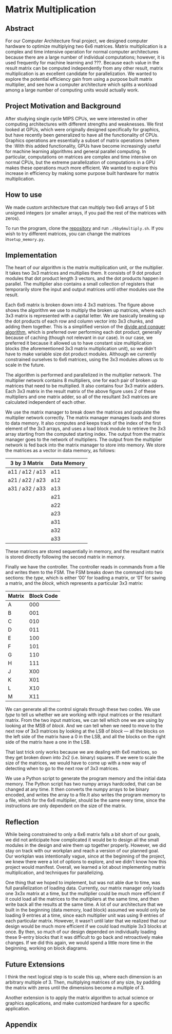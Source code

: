 ---
---

# Matrix Multiplication

## Abstract

For our Computer Architecture final project, we designed computer hardware to optimize multiplying two 6x6 matrices. Matrix multiplication is a complex and time intensive operation for normal computer architectures because there are a large number of individual computations; however, it is used frequently for machine learning and ???. Because each value in the result matrix can be computed independently from any other result, matrix multiplication is an excellent candidate for parallelization. We wanted to explore the potential efficiency gain from using a purpose built matrix multiplier, and see how a computer architecture which splits a workload among a large number of computing units would actually work.

## Project Motivation and Background

After studying single cycle MIPS CPUs, we were interested in other computing architectures with different strengths and weaknesses. We first looked at GPUs, which were originally designed specifically for graphics, but have recently been generalized to have all the functionality of CPUs. Graphics operations are essentially a subset of matrix operations (where the :With this added functionality, GPUs have become increasingly useful for machine learning algorithms and general parallel computing. In particular, computations on matrices are complex and time intensive on normal CPUs, but the extreme parallelization of computations in a GPU makes these operations much more efficient. We wanted to explore this increase in efficiency by making some purpose built hardware for matrix multiplication.

## How to use

We made custom architecture that can multiply two 6x6 arrays of 5 bit unsigned integers (or smaller arrays, if you pad the rest of the matrices with zeros). 

To run the program, clone the [repository](https://github.com/poosomooso/FinalProject) and run `./6by6multiply.sh`. If you wish to try different matrices, you can change the matrices in`setup_memory.py`. 

## Implementation

<Block Diagram here>

The heart of our algorithm is the matrix multiplication unit, or the multiplier. It takes two 3x3 matrices and multiplies them. It consists of 9 dot product modules that dot product length 3 vectors, and the dot products happen in parallel. The multiplier also contains a small collection of registers that temporarily store the input and output matrices until other modules use the result.

<Picture of matrices broken up>

Each 6x6 matrix is broken down into 4 3x3 matrices. The figure above shows the algorithm we use to multiply the broken up matrices, where each 3x3 matrix is represented with a capital letter. We are basically breaking up the dot products of each row and column vector into 3x3 chunks, and adding them together. This is a simplified version of the [divide and conquer algorithm](https://en.wikipedia.org/wiki/Matrix_multiplication_algorithm#Divide_and_conquer_algorithm), which is preferred over performing each dot product, generally because of caching (though not relevant in our case). In our case, we preferred it because it allowed us to have constant size multiplication blocks (the aforementioned 3x3 matrix multiplication unit), so we didn’t have to make variable size dot product modules. Although we currently constrained ourselves to 6x6 matrices, using the 3x3 modules allows us to scale in the future.

The algorithm is performed and parallelized in the multiplier network. The multiplier network contains 8 multipliers, one for each pair of broken up matrices that need to be multiplied. It also contains four 3x3 matrix adders. Each 3x3 matrix in the result matrix of the above figure uses 2 of these multipliers and one matrix adder, so all of the resultant 3x3 matrices are calculated independent of each other.

We use the matrix manager to break down the matrices and populate the multiplier network correctly. The matrix manager manages loads and stores to data memory. It also computes and keeps track of the index of the first element of the 3x3 arrays, and uses a load block module to retrieve the 3x3 array starting from the computed starting index. The output from the matrix manager goes to the network of multipliers. The output from the multiplier network is fed back into the matrix manager to store into memory. We store the matrices as a vector in data memory, as follows:

|3 by 3 Matrix | Data Memory |
| --------- | -------- |
|a11 / a12 / a13 | a11 |
|a21 / a22 / a23 | a12 |
|a31 / a32 / a33 | a13 |
| | a21 |
| | a22 |
| | a23 |
| | a31 |
| | a32 |
| | a33 |

These matrices are stored sequentially in memory, and the resultant matrix is stored directly following the second matrix in memory.


Finally we have the controller. The controller reads in commands from a file and writes them to the FSM. The FSM breaks down the command into two sections: the *type*, which is either ‘00’ for loading a matrix, or ‘01’ for saving a matrix, and the *block*, which represents a particular 3x3 matrix:

| Matrix | Block Code |
| --- | --- |
| A | 000 |
| B | 001 |
| C | 010 |
| D | 011 |
| E | 100 |
| F | 101 |
| G | 110 |
| H | 111 |
| J | X00 |
| K | X01 |
| L | X10 |
| M | X11 |

We can generate all the control signals through these two codes. We use *type* to tell us whether we are working with input matrices or the resultant matrix. From the two input matrices, we can tell which one we are using by looking at the MSB of *block*. And we can tell when we need to move to the next row of 3x3 matrices by looking at the LSB of *block* — all the blocks on the left side of the matrix have a 0 in the LSB, and all the blocks on the right side of the matrix have a one in the LSB. 

That last trick only works because we are dealing with 6x6 matrices, so they get broken down into 2x2 (i.e. binary) squares. If we were to scale the size of the matrices, we would have to come up with a new way of detecting when to go to the next row of 3x3 matrices. 

We use a Python script to generate the program memory and the initial data memory. The Python script has two numpy arrays hardcoded, that can be changed at any time. It then  converts the numpy arrays to be binary encoded, and writes the array to a file.It also writes the program memory to a file, which for the 6x6 multiplier, should be the same every time, since the instructions are only dependent on the size of the matrix.

## Reflection

While being constrained to only a 6x6 matrix falls a bit short of our goals, we did not anticipate how complicated it would be to design all the small modules in the design and wire them up together properly. However, we did stay on track with our workplan and reach a version of our planned goal. Our workplan was intentionally vague, since at the beginning of the project, we knew there were a  lot of options to explore, and we didn’t know how this project would manifest. Overall, we learned a lot about implementing matrix multiplication, and techniques for parallelizing.

One thing that we hoped to implement, but was not able due to time, was full parallelization of loading data. Currently, our matrix manager only loads one 3x3x matrix at a time, but the multiplier could be much more efficient if it could load all the matrices to the multipliers at the same time, and then write back all the results at the same time. A lot of our architecture that we built in the beginning (data memory, load block) assumed we would only be loading 9 entries at a time, since each multiplier unit was using 9 entries of each particular matrix. However, it wasn’t until later that we realized that our design would be much more efficient if we could load multiple 3x3 blocks at once. By then, so much of our design depended on individually loading these 9-entry blocks that it was difficult to go back and retroactively make changes. If we did this again, we would spend a little more time in the beginning, working on block diagrams.

## Future Extensions

I think the next logical step is to scale this up, where each dimension is an arbitrary multiple of 3. Then, multiplying matrices of any size, by padding the matrix with zeros until the dimensions become a multiple of 3.

Another extension is to apply the matrix algorithm to actual science or graphics applications, and make customized hardware for a specific application.

## Appendix


